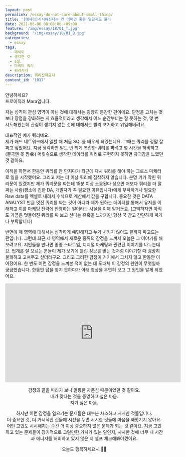 ```yaml
---
layout: post
permalink: /essay-do-not-care-about-small-thing/
title: '[에세이]시시해진다는 건 어쩌면 좋은 일일지도 몰라'
date: 2021-06-06 00:00:00 +09:00
feature: '/img/essay/18/01_T.jpg'
background: '/img/essay/18/01_B.jpg'
categories:
  - essay
tags:
  - 에세이
  - 생각한 것 
  - sql
  - 마케터 쿼리
  - 쿼리시러
description: 쿼리집착금지
content_id: '1017'
---
```


안녕하세요?<br>프로이직러 Mara입니다.

저는 성격이 관심 영역이 아닌 것에 대해서는 굉장히 둔감한 편이에요. 단점을 고치는 것보다 장점을 강화하는 게 효율적이라고 생각해서 어느 순간부터는 잘 못하는 것, 몇 번 시도해봤는데 관심이 생기지 않는 것에 대해서는 빨리 포기하고 위임해버려요.

대표적인 예가 쿼리예요.<br>
제가 애드 네트워크에서 일할 때 처음 SQL을 배우게 되었는데요. 그때는 쿼리를 정말 잘 짜고 싶었어요. 지금 생각하면 말도 안 되게 복잡한 쿼리를 짜려고 몇 시간을 허비하고(결국엔 못 짬😭) 머릿속으로 생각한 데이터를 쿼리로 구현하지 못하면 자괴감을 느꼈던 것 같아요.

이직을 하면서 한동안 쿼리를 안 만지다가 최근에 다시 쿼리를 해야 하는 그로스 마케터로 일을 시작했어요. 그리고 저는 더 이상 쿼리에 집착하지 않습니다. 분명 기가 막힌 쿼리문이 있겠지만 제가 쿼리문을 짜는데 15분 이상 소요된다 싶으면 저보다 쿼리를 더 잘 짜는 사람(평소에 친한 DA, 개발자가 꼭 필요한 이유입니다)에게 부탁하거나 필요한 Raw data를 엑셀로 내려서 수식으로 계산해서 값을 구합니다. 중요한 것은 DATA ANALYST 만큼 멋진 쿼리를 짜는 것이 아니라 제가 원하는 데이터를 통해서 유저를 이해하고 이를 마케팅 전략에 반영하는 일이라는 사실을 이제 알거든요. (고백하자면 아직도 가끔은 멋들어진 쿼리를 짜 보고 싶다는 유혹을 느끼지만 항상 꾹 참고 간단하게 짜거나 부탁합니다)

반면에 제 영역에 대해서는 심각하게 예민해지고 누가 시키지 않아도 끝까지 파고드는 편입니다. 그런데 최근 제 영역에서 새로운 종류의 감정을 느껴서 오늘은 그 이야기를 해 보려고요. 지인들을 만나면 종종 스타트업, 디지털 마케팅과 관련된 이야기를 나누는데요. 업계를 잘 모르는 분들이 제가 보기에 틀린 정보를 맞는 것처럼 이야기할 때 굉장히 불쾌하고 고쳐주고 싶더라구요. 그리고 그러한 감정이 거기에서 그치지 않고 한동안 이어졌어요. 한 번도 이런 감정을 느껴본 적이 없는 데 도대체 이 감정의 원인이 무엇일까 궁금했습니다. 한동안 답을 찾지 못하다가 아래 영상을 우연히 보고 그 원인을 알게 되었어요.

<center>
<iframe width="560" height="315" src="https://www.youtube.com/embed/Lc0g_HKZUqM" title="YouTube video player" frameborder="0" allow="accelerometer; autoplay; clipboard-write; encrypted-media; gyroscope; picture-in-picture" allowfullscreen></iframe>

감정의 끝을 따라가 보니 알량한 자존심 때문이었던 것 같아요.<br>
내가 맞다는 것을 증명하고 싶은 마음.<br>
지기 싫은 마음.

하지만 이런 감정을 일으키는 문제들은 대부분 사소하고 시시한 것들입니다.<br>
더 중요한 것, 더 거시적인 것들에 시선을 두면 시시한 것들에 마음을 빼앗기지 않아요.어떤 고민도 시시해지는 순간 더 이상 중요하지 않은 문제가 되는 것 같아요. 지금 고민하고 있는 문제들이 장기적으로 그럴만한 가치가 있는 일인지, 시시한 것에 너무 내 시간과 에너지를 허비하고 있지 않은 지 셀프 체크해봐야겠어요. 

오늘도 행복하세요~! 🙋‍♀️
